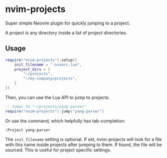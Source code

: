 
# nvim-projects

Super simple Neovim plugin for quickly jumping to a project.

A project is any directory inside a list of project directories.

## Usage

```lua
require("nvim-projects").setup({
    init_filename = ".nvimrc.lua",
    project_dirs = {
        "~/projects",
        "~/my-company/projects",
    }
})
```

Then, you can use the Lua API to jump to projects:

```lua
-- Jumps to "~/projects/yang-parser"
require("nvim-projects").jump("yang-parser")
```

Or use the command, which helpfully has tab-completion:

```
:Project yang-parser
```

The `init_filename` setting is optional. If set, nvim-projects will look for a file with this name inside projects after
jumping to them. If found, the file will be sourced. This is useful for project specific settings.
